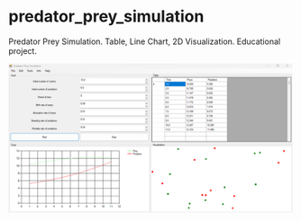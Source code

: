 # predator_prey_simulation
Predator Prey Simulation. 
Table, Line Chart, 2D Visualization. 
Educational project.

![screenshot](https://github.com/altirtix/predator_prey_simulation/blob/main/screenshot.png)
